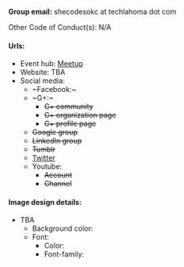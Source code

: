 **Group email:** shecodesokc at techlahoma dot com

Other Code of Conduct(s): N/A

#### Urls:
  - Event hub: [Meetup](http://www.meetup.com/SheCodesOKC/)
  - Website: TBA
  - Social media:
    - ~Facebook:~
    - ~G+:~
      - ~~G+ community~~
      - ~~G+ organization page~~
      - ~~G+ profile page~~
    - ~~Google group~~
    - ~~LinkedIn group~~
    - ~~Tumblr~~
    - [Twitter](https://twitter.com/SheCodesOKC/)
    - Youtube:
      - ~~Account~~
      - ~~Channel~~

#### Image design details:
- TBA
  - Background color:
  - Font:
    - Color:
    - Font-family:
